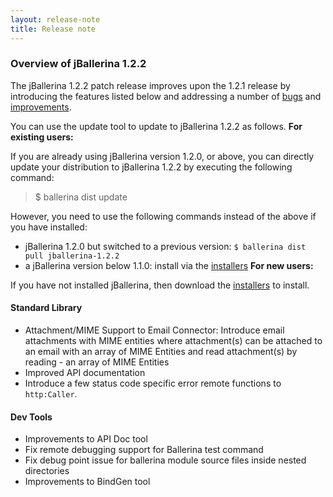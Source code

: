 ```yaml
---
layout: release-note
title: Release note
---
```

### Overview of jBallerina 1.2.2
The jBallerina 1.2.2 patch release improves upon the 1.2.1 release by introducing the features listed below and addressing a number of [bugs](https://github.com/ballerina-platform/ballerina-lang/issues?q=is%3Aissue+milestone%3A%22Ballerina+1.2.2%22+label%3AType%2FBug+is%3Aclosed) and [improvements](https://github.com/ballerina-platform/ballerina-lang/issues?q=is%3Aissue+milestone%3A%22Ballerina+1.2.2%22+is%3Aclosed+label%3AType%2FImprovement).

You can use the update tool to update to jBallerina 1.2.2 as follows.
**For existing users:**

If you are already using jBallerina version 1.2.0, or above, you can directly update your distribution to jBallerina 1.2.2 by executing the following command:

> $ ballerina dist update

However, you need to use the following commands instead of the above if you have installed:

- jBallerina 1.2.0 but switched to a previous version: `$ ballerina dist pull jballerina-1.2.2`
- a jBallerina version below 1.1.0: install via the [installers](https://ballerina.io/downloads/)
**For new users:**

If you have not installed jBallerina, then download the [installers](https://ballerina.io/downloads/) to install.

#### Standard Library
- Attachment/MIME Support to Email Connector: Introduce email attachments with MIME entities where attachment(s) can be attached to an email with an array of MIME Entities and read attachment(s) by reading - an array of MIME Entities
- Improved API documentation
- Introduce a few status code specific error remote functions to `http:Caller`. 

#### Dev Tools
- Improvements to API Doc tool
- Fix remote debugging support for Ballerina test command
- Fix debug point issue for ballerina module source files inside nested directories
- Improvements to BindGen tool

